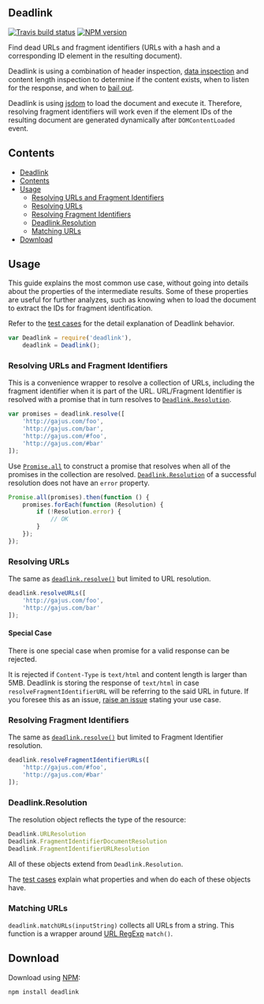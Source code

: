 <!--
This file has been generated using GitDown (https://github.com/gajus/gitdown).
Direct edits to this will be be overwritten. Look for GitDown markup file under ./.gitdown/ path.
-->
<h2 id="deadlink">Deadlink</h2>

[![Travis build status](http://img.shields.io/travis/gajus/deadlink/master.svg?style=flat)](https://travis-ci.org/gajus/deadlink)
[![NPM version](http://img.shields.io/npm/v/deadlink.svg?style=flat)](https://www.npmjs.org/package/deadlink)

Find dead URLs and fragment identifiers (URLs with a hash and a corresponding ID element in the resulting document).

Deadlink is using a combination of header inspection, [data inspection](https://github.com/mscdex/mmmagic) and content length inspection to determine if the content exists, when to listen for the response, and when to [bail out](#special-case).

Deadlink is using [jsdom](https://github.com/tmpvar/jsdom) to load the document and execute it. Therefore, resolving fragment identifiers will work even if the element IDs of the resulting document are generated dynamically after `DOMContentLoaded` event.

<h2 id="contents">Contents</h2>

* [Deadlink](#deadlink)
* [Contents](#contents)
* [Usage](#usage)
    * [Resolving URLs and Fragment Identifiers](#usage-resolving-urls-and-fragment-identifiers)
    * [Resolving URLs](#usage-resolving-urls)
    * [Resolving Fragment Identifiers](#usage-resolving-fragment-identifiers)
    * [Deadlink.Resolution](#usage-deadlink-resolution)
    * [Matching URLs](#usage-matching-urls)
* [Download](#download)


<h2 id="usage">Usage</h2>

This guide explains the most common use case, without going into details about the properties of the intermediate results. Some of these properties are useful for further analyzes, such as knowing when to load the document to extract the IDs for fragment identification.

Refer to the [test cases](https://github.com/gajus/deadlink/tree/master/tests) for the detail explanation of Deadlink behavior.

```js
var Deadlink = require('deadlink'),
    deadlink = Deadlink();
```

<h3 id="usage-resolving-urls-and-fragment-identifiers">Resolving URLs and Fragment Identifiers</h3>

This is a convenience wrapper to resolve a collection of URLs, including the fragment identifier when it is part of the URL. URL/Fragment Identifier is resolved with a promise that in turn resolves to [`Deadlink.Resolution`](#deadlinkresolution).

```js
var promises = deadlink.resolve([
    'http://gajus.com/foo',
    'http://gajus.com/bar',
    'http://gajus.com/#foo',
    'http://gajus.com/#bar'
]);
```

Use [`Promise.all`](https://developer.mozilla.org/en-US/docs/Web/JavaScript/Reference/Global_Objects/Promise/all) to construct a promise that resolves when all of the promises in the collection are resolved. [`Deadlink.Resolution`](#deadlinkresolution) of a successful resolution does not have an `error` property.

```js
Promise.all(promises).then(function () {
    promises.forEach(function (Resolution) {
        if (!Resolution.error) {
            // OK
        }
    });
});
```

<h3 id="usage-resolving-urls">Resolving URLs</h3>

The same as [`deadlink.resolve()`](#resolving-urls-and-fragment-identifiers) but limited to URL resolution.

```js
deadlink.resolveURLs([
    'http://gajus.com/foo',
    'http://gajus.com/bar'
]);
```

<h4 id="usage-resolving-urls-special-case">Special Case</h4>

There is one special case when promise for a valid response can be rejected.

It is rejected if `Content-Type` is `text/html` and content length is larger than 5MB. Deadlink is storing the response of `text/html` in case `resolveFragmentIdentifierURL` will be referring to the said URL in future. If you foresee this as an issue, [raise an issue](https://github.com/gajus/deadlink/issues) stating your use case.

<h3 id="usage-resolving-fragment-identifiers">Resolving Fragment Identifiers</h3>

The same as [`deadlink.resolve()`](#resolving-urls-and-fragment-identifiers) but limited to Fragment Identifier resolution.

```js
deadlink.resolveFragmentIdentifierURLs([
    'http://gajus.com/#foo',
    'http://gajus.com/#bar'
]);
```

<h3 id="usage-deadlink-resolution">Deadlink.Resolution</h3>

The resolution object reflects the type of the resource:

```js
Deadlink.URLResolution
Deadlink.FragmentIdentifierDocumentResolution
Deadlink.FragmentIdentifierURLResolution
```

All of these objects extend from `Deadlink.Resolution`.

The [test cases](https://github.com/gajus/deadlink/tree/master/tests) explain what properties and when do each of these objects have.

<h3 id="usage-matching-urls">Matching URLs</h3>

`deadlink.matchURLs(inputString)` collects all URLs from a string. This function is a wrapper around [URL RegExp](https://github.com/gajus/url-regexp) `match()`.

<h2 id="download">Download</h2>

Download using [NPM](https://www.npmjs.org/):

```sh
npm install deadlink
```